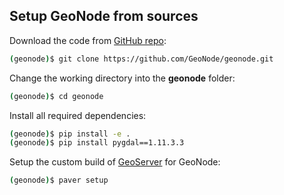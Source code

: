 ## Setup GeoNode from sources

Download the code from [GitHub repo](https://github.com/GeoNode/geonode.git):

```bash
(geonode)$ git clone https://github.com/GeoNode/geonode.git
```

Change the working directory into the **geonode** folder:

```bash
(geonode)$ cd geonode
```

Install all required dependencies:

```bash
(geonode)$ pip install -e .
(geonode)$ pip install pygdal==1.11.3.3
```

Setup the custom build of [GeoServer](http://geoserver.org) for GeoNode:

```bash
(geonode)$ paver setup
```

<!-- Create the schema, initialize the database and then create the **superuser**:

```bash
(geonode)$ paver sync
(geonode)$ python manage.py createsuperuser
```
 -->
